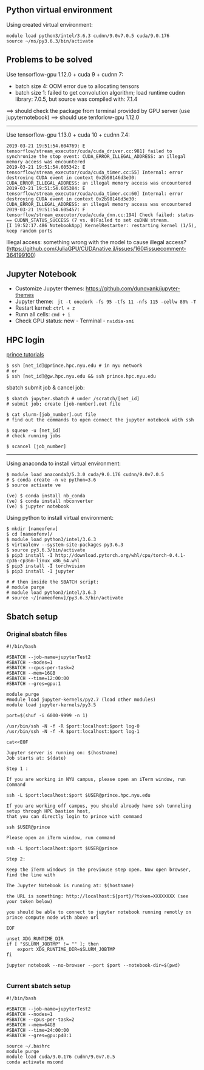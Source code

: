 
## Python virtual environment

Using created virtual environment:

```shell
module load python3/intel/3.6.3 cudnn/9.0v7.0.5 cuda/9.0.176
source ~/ms/py3.6.3/bin/activate
```


## Problems to be solved

Use tensorflow-gpu 1.12.0 + cuda 9 + cudnn 7:

- batch size 4: OOM error due to allocating tensors
- batch size 1: failed to get convolution algorithm; load runtime cudnn library: 7.0.5, but source was compiled with: 7.1.4

==> should check the package from terminal provided by GPU server (use jupyternotebook)
==> should use tenforlow-gpu 1.12.0

---

Use tensorflow-gpu 1.13.0 + cuda 10 + cudnn 7.4:

```
2019-03-21 19:51:54.604769: E tensorflow/stream_executor/cuda/cuda_driver.cc:981] failed to synchronize the stop event: CUDA_ERROR_ILLEGAL_ADDRESS: an illegal memory access was encountered
2019-03-21 19:51:54.605342: E tensorflow/stream_executor/cuda/cuda_timer.cc:55] Internal: error destroying CUDA event in context 0x2b98146d3e30: CUDA_ERROR_ILLEGAL_ADDRESS: an illegal memory access was encountered
2019-03-21 19:51:54.605384: E tensorflow/stream_executor/cuda/cuda_timer.cc:60] Internal: error destroying CUDA event in context 0x2b98146d3e30: CUDA_ERROR_ILLEGAL_ADDRESS: an illegal memory access was encountered
2019-03-21 19:51:54.605457: F tensorflow/stream_executor/cuda/cuda_dnn.cc:194] Check failed: status == CUDNN_STATUS_SUCCESS (7 vs. 0)Failed to set cuDNN stream.
[I 19:52:17.486 NotebookApp] KernelRestarter: restarting kernel (1/5), keep random ports
```

Illegal access: something wrong with the model to cause illegal access? (https://github.com/JuliaGPU/CUDAnative.jl/issues/160#issuecomment-364199100)




## Jupyter Notebook

- Customize Jupyter themes: https://github.com/dunovank/jupyter-themes
- Jupyter theme: ``` jt -t onedork -fs 95 -tfs 11 -nfs 115 -cellw 80% -T```
- Restart kernel: ```ctrl + z```
- Runn all cells: ```cmd + i```
- Check GPU status: new - Terminal - ```nvidia-smi```

## HPC login

[prince tutorials](https://devwikis.nyu.edu/display/NYUHPC/PrinceTutorials)

```shell
$ ssh [net_id]@prince.hpc.nyu.edu # in nyu network
# or
$ ssh [net_id]@gw.hpc.nyu.edu && ssh prince.hpc.nyu.edu
```

sbatch submit job & cancel job:

```shell
$ sbatch jupyter.sbatch # under /scratch/[net_id]
# submit job; create [job-number].out file

$ cat slurm-[job_number].out file
# find out the commands to open connect the jupyter notebook with ssh

$ squeue -u [net_id]
# check running jobs

$ scancel [job_number]
```

---

Using anaconda to install virtual environment:

```shell
$ module load anaconda3/5.3.0 cuda/9.0.176 cudnn/9.0v7.0.5
# $ conda create -n ve python=3.6
$ source activate ve

(ve) $ conda install nb_conda
(ve) $ conda install nbconverter
(ve) $ jupyter notebook
```

Using python to install virtual environment:

```shell
$ mkdir [nameofenv]
$ cd [nameofenv]/
$ module load python3/intel/3.6.3
$ virtualenv --system-site-packages py3.6.3
$ source py3.6.3/bin/activate
$ pip3 install -I http://download.pytorch.org/whl/cpu/torch-0.4.1-cp36-cp36m-linux_x86_64.whl
$ pip3 install -I torchvision
$ pip3 install -I jupyter

# # then inside the SBATCH script:
# module purge
# module load python3/intel/3.6.3
# source ~/[nameofenv]/py3.6.3/bin/activate
```

## Sbatch setup

### Original sbatch files

```
#!/bin/bash

#SBATCH --job-name=jupyterTest2
#SBATCH --nodes=1
#SBATCH --cpus-per-task=2
#SBATCH --mem=16GB
#SBATCH --time=12:00:00
#SBATCH --gres=gpu:1

module purge
#module load jupyter-kernels/py2.7 (load other modules)
module load jupyter-kernels/py3.5

port=$(shuf -i 6000-9999 -n 1)

/usr/bin/ssh -N -f -R $port:localhost:$port log-0
/usr/bin/ssh -N -f -R $port:localhost:$port log-1

cat<<EOF

Jupyter server is running on: $(hostname)
Job starts at: $(date)

Step 1 :

If you are working in NYU campus, please open an iTerm window, run command

ssh -L $port:localhost:$port $USER@prince.hpc.nyu.edu

If you are working off campus, you should already have ssh tunneling setup through HPC bastion host,
that you can directly login to prince with command

ssh $USER@prince

Please open an iTerm window, run command

ssh -L $port:localhost:$port $USER@prince

Step 2:

Keep the iTerm windows in the previouse step open. Now open browser, find the line with

The Jupyter Notebook is running at: $(hostname)

the URL is something: http://localhost:${port}/?token=XXXXXXXX (see your token below)

you should be able to connect to jupyter notebook running remotly on prince compute node with above url

EOF

unset XDG_RUNTIME_DIR
if [ "$SLURM_JOBTMP" != "" ]; then
    export XDG_RUNTIME_DIR=$SLURM_JOBTMP
fi

jupyter notebook --no-browser --port $port --notebook-dir=$(pwd)


```

### Current sbatch setup

```
#!/bin/bash

#SBATCH --job-name=jupyterTest2
#SBATCH --nodes=1
#SBATCH --cpus-per-task=2
#SBATCH --mem=64GB
#SBATCH --time=24:00:00
#SBATCH --gres=gpu:p40:1

source ~/.bashrc
module purge
module load cuda/9.0.176 cudnn/9.0v7.0.5
conda activate mscond

```
